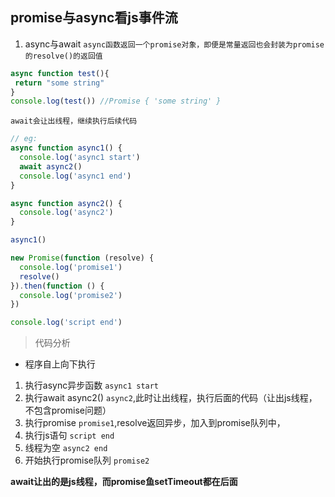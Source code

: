 ## promise与async看js事件流
1. async与await
`async函数返回一个promise对象，即便是常量返回也会封装为promise的resolve()的返回值`
```js
async function test(){
 return "some string"
}
console.log(test()) //Promise { 'some string' }
```
`await会让出线程，继续执行后续代码`
```js
// eg:
async function async1() {
  console.log('async1 start')
  await async2()
  console.log('async1 end')
}

async function async2() {
  console.log('async2')
}

async1()

new Promise(function (resolve) {
  console.log('promise1')
  resolve()
}).then(function () {
  console.log('promise2')
})

console.log('script end')


```
> 代码分析
* 程序自上向下执行
1. 执行async异步函数  `async1 start`
2. 执行await async2() `async2`,此时让出线程，执行后面的代码（让出js线程，不包含promise问题）
3. 执行promise `promise1`,resolve返回异步，加入到promise队列中，
4. 执行js语句 `script end`
5. 线程为空 `async2 end`
6. 开始执行promise队列 `promise2`

**await让出的是js线程，而promise鱼setTimeout都在后面**